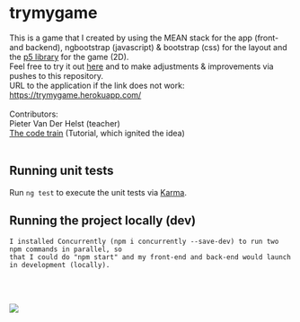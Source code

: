# trymygame
This is a game that I created by using the MEAN stack for the app (front- and backend), ngbootstrap (javascript) & bootstrap (css) for the layout and the <a href="https://p5js.org/">p5 library<a/> for the game (2D).
<br/>Feel free to try it out <a href="https://trymygame.herokuapp.com" target="_blank">here<a/> and to make adjustments & improvements via pushes to this repository.
<br/>
URL to the application if the link does not work: https://trymygame.herokuapp.com/
<br/><br/>
  Contributors:<br/>
  Pieter Van Der Helst (teacher) <br/>
  <a href="https://www.youtube.com/watch?v=biN3v3ef-Y0">The code train<a/>  (Tutorial, which ignited the idea)
<br/><br/>

## Running unit tests

Run `ng test` to execute the unit tests via [Karma](https://karma-runner.github.io).

## Running the project locally (dev)
    
    I installed Concurrently (npm i concurrently --save-dev) to run two npm commands in parallel, so
    that I could do "npm start" and my front-end and back-end would launch in development (locally).
 <br/><br/>

<img src="https://cdn-images-1.medium.com/max/785/1*jaSIDcOmluf97OKazeaHXg.png">
